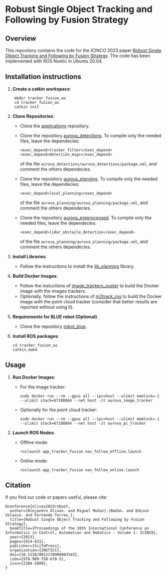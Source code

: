 # Robust Single Object Tracking and Following by Fusion Strategy

## Overview
This repository contains the code for the ICINCO 2023 paper [Robust Single Object Tracking and Following by Fusion Strategy](https://aurova-projects.github.io/tracker_fusion/). The code has been implemented with ROS Noetic in Ubuntu 20.04. 

## Installation instructions

1. **Create a catkin workspace**:
```
    mkdir tracker_fusion_ws
    cd tracker_fusion_ws
    catkin init
```

2. **Clone Repositories**:
    - Clone the [applications](https://github.com/AUROVA-LAB/applications) repository.

    - Clone the repository [aurova_detections](https://github.com/AUROVA-LAB/aurova_detections). To compile only the needed files, leave the dependecies:
      ```
      <exec_depend>tracker_filter</exec_depend>
      <exec_depend>detection_msgs</exec_depend>
      ```
      of the file `aurova_detections/aurova_detections/package.xml`, and comment the others dependecies.

    - Clone the repository [aurova_planning](https://github.com/AUROVA-LAB/aurova_planning). To compile only the needed files, leave the dependecies:
      ```
      <exec_depend>local_planning</exec_depend>
      ```
      of the file `aurova_planning/aurova_planning/package.xml`, and comment the others dependecies.

    - Clone the repository [aurova_preprocessed](https://github.com/AUROVA-LAB/aurova_preprocessed). To compile only the needed files, leave the dependecies:
      ```
      <exec_depend>lidar_obstacle_detection</exec_depend> 
      ```
      of the file `aurova_planning/aurova_planning/package.xml`, and comment the others dependecies.

3. **Install Libraries**:
    - Follow the instructions to install the [lib_planning](https://github.com/AUROVA-LAB/lib_planning) library.

4. **Build Docker Images**:
    - Follow the instuctions of [image_trackers_ouster](https://github.com/AUROVA-LAB/aurova_detections/image_trackers_ouster) to build the Docker image with the images trackers.
    - Optionally, follow the instructions of [m2track_ros](https://github.com/AUROVA-LAB/aurova_detections/m2track_ros) to build the Docker image with the point cloud tracker (consider that better results are reported without using it).

5. **Requirements for BLUE robot (Optional)**. 
    - Clone the repository [robot_blue](https://github.com/AUROVA-LAB/robot_blue).

6. **Install ROS packages**:
    ```
    cd tracker_fusion_ws
    catkin_make
    ```

## Usage

1. **Run Docker Images**:

    - For the image tracker:
      ```
      sudo docker run --rm --gpus all --ipc=host --ulimit memlock=-1 --ulimit stack=67108864 --net host -it aurova_image_tracker
      ```
    - Optionally for the point cloud tracker:
        ```
      sudo docker run --rm --gpus all --ipc=host --ulimit memlock=-1 --ulimit stack=67108864 --net host -it aurova_pc_tracker
      ```

2. **Launch ROS Nodes**:
    - Offline mode:
      ```
      roslaunch app_tracker_fusion nav_follow_offline.launch
      ```

    - Online mode:
      ```
      roslaunch app_tracker_fusion nav_follow_online.launch
	    ```

## Citation
If you find our code or papers useful, please cite:
```
@conference{olivas2023robust,
  author={Alejandro Olivas. and Miguel Muñoz{-}Bañón. and Edison Velasco. and Fernando Torres.},
  title={Robust Single Object Tracking and Following by Fusion Strategy},
  booktitle={Proceedings of the 20th International Conference on Informatics in Control, Automation and Robotics - Volume 1: ICINCO},
  year={2023},
  pages={624-631},
  publisher={SciTePress},
  organization={INSTICC},
  doi={10.5220/0012178900003543},
  isbn={978-989-758-670-5},
  issn={2184-2809},
}
```
